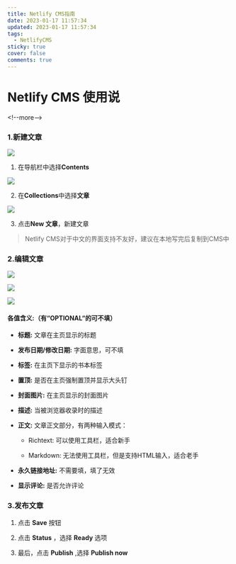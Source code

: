```yaml
---
title: Netlify CMS指南
date: 2023-01-17 11:57:34
updated: 2023-01-17 11:57:34
tags:
  - NetlifyCMS
sticky: true
cover: false
comments: true
---
```

# Netlify CMS 使用说
<﻿!--more-->
### 1.新建文章

![](https://pic.imgdb.cn/item/63c60d38be43e0d30e4972a6.jpg)

1. 在导航栏中选择**Contents**
  
  ![](https://pic.imgdb.cn/item/63c62064be43e0d30e690550.jpg)
  
2. 在**Collections**中选择**文章**
  
  ![](https://pic.imgdb.cn/item/63c61f25be43e0d30e6638ce.jpg)
  
3. 点击**New 文章**，新建文章
  
  > Netlify CMS对于中文的界面支持不友好，建议在本地写完后复制到CMS中
  

### 2.编辑文章

![](https://pic.imgdb.cn/item/63c60f90be43e0d30e4cb1b3.jpg)

![](https://pic.imgdb.cn/item/63c6101bbe43e0d30e4d8d2a.jpg)

![](https://pic.imgdb.cn/item/63c6103dbe43e0d30e4dbf8f.jpg)

#### 各值含义:（有“OPTIONAL“的可不填）

- **标题:** 文章在主页显示的标题
  
- **发布日期/修改日期:** 字面意思，可不填
  
- **标签:** 在主页下显示的书本标签
  
- **置顶:** 是否在主页强制置顶并显示大头钉
  
- **封面图片:** 在主页显示的封面图片
  
- **描述:** 当被浏览器收录时的描述
  
- **正文:** 文章正文部分，有两种输入模式：
  
  - Richtext: 可以使用工具栏，适合新手
    
  - Markdown: 无法使用工具栏，但是支持HTML输入，适合老手
    
- **永久链接地址:** 不需要填，填了无效
  
- **显示评论:** 是否允许评论
  

### 3.发布文章

1. 点击 **Save** 按钮

2. 点击 **Status** ，选择 **Ready** 选项
  
3. 最后，点击 **Publish** ,选择 **Publish now**
